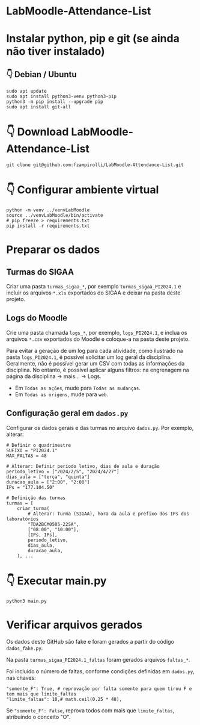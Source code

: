# LabMoodle-Attendance-List

# Instalar python, pip e git (se ainda não tiver instalado)

## 👇️ Debian / Ubuntu
```
sudo apt update
sudo apt install python3-venv python3-pip
python3 -m pip install --upgrade pip
sudo apt install git-all
```

# 👇️ Download LabMoodle-Attendance-List 
```
git clone git@github.com:fzampirolli/LabMoodle-Attendance-List.git
```

# 👇️ Configurar ambiente virtual 
```
python -m venv ../venvLabMoodle
source ../venvLabMoodle/bin/activate
# pip freeze > requirements.txt
pip install -r requirements.txt
```

# Preparar os dados

## Turmas do SIGAA

Criar uma pasta `turmas_sigaa_*`, por exemplo `turmas_sigaa_PI2024.1` e incluir os arquivos `*.xls` exportados do SIGAA e deixar na pasta deste projeto.

## Logs do Moodle

Crie uma pasta chamada `logs_*`, por exemplo, `logs_PI2024.1`, e inclua os arquivos `*.csv` exportados do Moodle e coloque-a na pasta deste projeto.

Para evitar a geração de um log para cada atividade, como ilustrado na pasta `logs_PI2024.1`, é possível solicitar um log geral da disciplina. Geralmente, não é possível gerar um CSV com todas as informações da disciplina. No entanto, é possível aplicar alguns filtros: na engrenagem na página da disciplina -> mais... -> Logs.

* Em `Todas as ações`, mude para `Todas as mudanças`.
* Em `Todas as origens`, mude para `web`.

## Configuração geral em `dados.py`

Configurar os dados gerais e das turmas no arquivo `dados.py`. Por exemplo, alterar:

```
# Definir o quadrimestre
SUFIXO = "PI2024.1"
MAX_FALTAS = 48

```

```
# Alterar: Definir período letivo, dias de aula e duração
periodo_letivo = ["2024/2/5", "2024/4/27"]
dias_aula = ["terça", "quinta"]
duracao_aula = ["2:00", "2:00"]
IPs = "177.104.50"

# Definição das turmas
turmas = [
    criar_turma(
        # Alterar: Turma (SIGAA), hora da aula e prefixo dos IPs dos laboratórios
        "TDA2BCM0505-22SA",
        ["08:00", "10:00"],
        [IPs, IPs],
        periodo_letivo,
        dias_aula,
        duracao_aula,
    ), ...
```



# 👇️ Executar main.py
```
python3 main.py
```

# Verificar arquivos gerados

Os dados deste GitHub são fake e foram gerados a partir do código `dados_fake.py`.

Na pasta `turmas_sigaa_PI2024.1_faltas` foram gerados arquivos `faltas_*`. 

Foi incluído o número de faltas, conforme condições definidas em `dados.py`, nas chaves:

```
"somente_F": True, # reprovação por falta somente para quem tirou F e tem mais que limite_faltas
"limite_faltas": 10,# math.ceil(0.25 * 48),
```

Se `"somente_F": False`, reprova todos com mais que `limite_faltas`, atribuindo o conceito "O".
